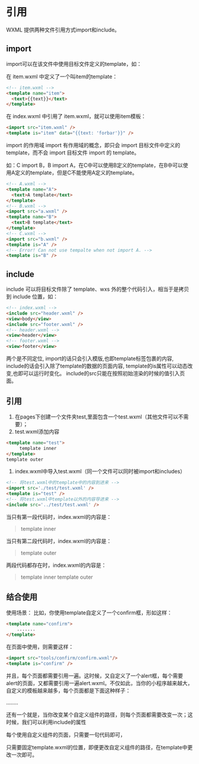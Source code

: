 # 引用

WXML 提供两种文件引用方式import和include。

## import

import可以在该文件中使用目标文件定义的template，如：

在 item.wxml 中定义了一个叫item的template：

```html
<!-- item.wxml -->
<template name="item">
  <text>{{text}}</text>
</template>
```

在 index.wxml 中引用了 item.wxml，就可以使用item模板：

```html
<import src="item.wxml" />
<template is="item" data="{{text: 'forbar'}}" />
```

import 的作用域 import 有作用域的概念，即只会 import 目标文件中定义的 template，而不会 import 目标文件 import 的 template。

如：C import B，B import A，在C中可以使用B定义的template，在B中可以使用A定义的template，但是C不能使用A定义的template。

```html
<!-- A.wxml -->
<template name="A">
  <text>A template</text>
</template>
<!-- B.wxml -->
<import src="a.wxml" />
<template name="B">
  <text>B template</text>
</template>
<!-- C.wxml -->
<import src="b.wxml" />
<template is="A" />
<!-- Error! Can not use tempalte when not import A. -->
<template is="B" />
```

## include

include 可以将目标文件除了 template、wxs 外的整个代码引入，相当于是拷贝到 include 位置，如：

```html
<!-- index.wxml -->
<include src="header.wxml" />
<view>body</view>
<include src="footer.wxml" />
<!-- header.wxml -->
<view>header</view>
<!-- footer.wxml -->
<view>footer</view>
```

两个是不同定位, import的话只会引入模版,也即template标签包裹的内容, include的话会引入除了template的数据的页面内容, template的is属性可以动态改变,也即可以运行时变化。 include的src只能在按照初始渲染的时候的值引入页面。

## 引用

1. 在pages下创建一个文件夹test,里面包含一个test.wxml（其他文件可以不需要）；
2. test.wxml添加内容

```html
<template name="test">
     template inner
</template>
template outer
```

1. index.wxml中导入test.wxml（同一个文件可以同时被import和includes）

```html
<!-- 将test.wxml中的template中的内容到进来 -->
<import src='./test/test.wxml' />
<template is="test" />
<!-- 将test.wxml中template以外的内容导进来 -->
<include src='../test/test.wxml' />
```

当只有第一段代码时，index.wxml的内容是：

> template inner

当只有第二段代码时，index.wxml的内容是：

> template outer

两段代码都存在时，index.wxml的内容是：

> template inner template outer

## 结合使用

使用场景： 比如，你使用template自定义了一个confirm框，形如这样：

```html
<template name="confirm">
    .......
</template>
```

在页面中使用，则需要这样：

```html
<import src="tools/confirm/confirm.wxml"/>
<template is="confirm" />
```

并且，每个页面都需要引用一遍。这时候，又自定义了一个alert框，每个需要alert的页面，又都需要引用一遍alert.wxml。不仅如此，当你的小程序越来越大，自定义的模板越来越多，每个页面都是下面这种样子：







........

还有一个就是，当你改变某个自定义组件的路径，则每个页面都需要改变一次；这时候，我们可以利用include的属性







每个使用自定义组件的页面，只需要一句代码即可，





只需要固定template.wxml的位置，即便更改自定义组件的路径，在template中更改一次即可。